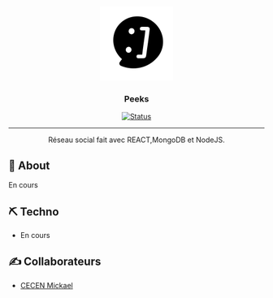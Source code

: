 <p align="center">
  <a href="" rel="noopener">
 <img src="https://raw.githubusercontent.com/MickaelCe/Peeks/e05ae98b558e39315d52cafd75cd7eedf9c4436d/client/public/logo2.svg" alt="Project logo"></a>
</p>

<h3 align="center">Peeks</h3>

<div align="center">

  [![Status](https://img.shields.io/badge/status-finished-success.svg)]() 

</div>

---

<p align="center"> Réseau social fait avec REACT,MongoDB et NodeJS.
    <br> 
</p>


## 🧐 About <a name = "about"></a>

En cours


## ⛏️ Techno <a name = "built_using"></a>
* En cours



## ✍️ Collaborateurs <a name = "authors"></a>

* [CECEN Mickael](https://github.com/MickaelCe)
